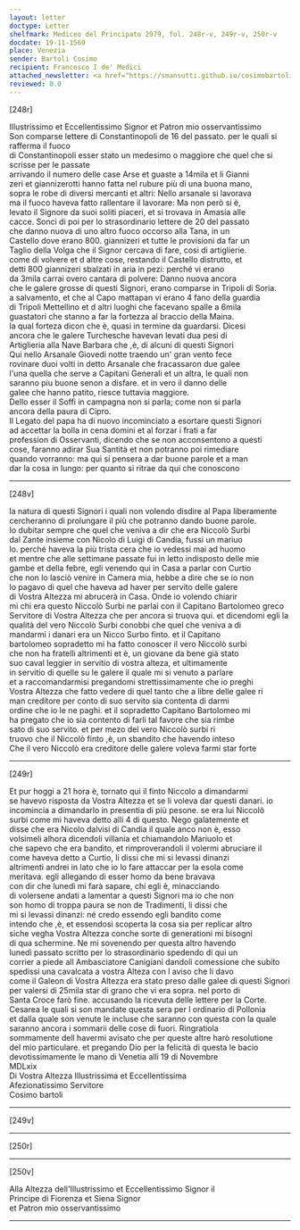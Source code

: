 ```yaml
---
layout: letter
doctype: Letter
shelfmark: Mediceo del Principato 2979, fol. 248r-v, 249r-v, 250r-v
docdate: 19-11-1569
place: Venezia
sender: Bartoli Cosimo
recipient: Francesco I de' Medici
attached_newsletter: <a href="https://smansutti.github.io/cosimobartoli/texts/3080_164/">3080_164</a>
reviewed: 0.0
---
```


[248r]  
  
  
Illustrissimo et Eccellentissimo Signor et Patron mio osservantissimo  
Son comparse lettere di Constantinopoli de 16 del passato. per le quali si rafferma il fuoco  
di Constantinopoli esser stato un medesimo o maggiore che quel che si scrisse per le passate  
arrivando il numero delle case Arse et guaste a 14mila et li Gianni  
zeri et giannizerotti hanno fatta nel rubure più di una buona mano,  
sopra le robe di diversi mercanti et altri: Nello arsanale si lavorava  
ma il fuoco haveva fatto rallentare il lavorare: Ma non però si è,  
levato il Signore da suoi soliti piaceri, et si trovava in Amasia alle  
cacce. Sonci di poi per lo strasordinario lettere de 20 del passato  
che danno nuova di uno altro fuoco occorso alla Tana, in un  
Castello dove erano 800. giannizeri et tutte le provisioni da far un  
Taglio della Volga che il Signor cercava di fare, cosi di artiglierie.  
come di volvere et d altre cose, restando il Castello distrutto, et  
detti 800 giannizeri sbalzati in aria in pezi: perché vi erano  
da 3mila carrai overo cantara di polvere: Danno nuova ancora  
che le galere grosse di questi Signori, erano comparse in Tripoli di Soria.  
a salvamento, et che al Capo mattapan vi erano 4 fano della guardia  
di Tripoli Mettellino et d altri luoghi che facevano spalle a 6mila  
guastatori che stanno a far la fortezza al braccio della Maina.  
la qual forteza dicon che è, quasi in termine da guardarsi. Dicesi  
ancora che le galere Turchesche havevan levati dua pesi di  
Artiglieria alla Nave Barbara che ,è, di alcuni di questi Signori  
Qui nello Arsanale Giovedi notte traendo un' gran vento fece  
rovinare duoi volti in detto Arsanale che fracassaron due galee  
l'una quella che serve a Capitani Generali et un altra, le quali non  
saranno piu buone senon a disfare. et in vero il danno delle  
galee che hanno patito, riesce tuttavia maggiore.  
Dello esser il Soffi in campagna non si parla; come non si parla  
ancora della paura di Cipro.  
Il Legato del papa ha di nuovo incominciato a esortare questi Signori  
ad accettar la bolla in cena domini et al forzar i frati a far  
profession di Osservanti, dicendo che se non acconsentono a questi  
cose, faranno adirar Sua Santità et non potranno poi rimediare  
quando vorranno: ma qui si pensera a dar buone parole et a man  
dar la cosa in lungo: per quanto si ritrae da qui che conoscono  
  
---  

[248v]  
  
  
la natura di questi Signori i quali non volendo disdire al Papa liberamente  
cercheranno di prolungare il più che potranno dando buone parole.  
Io dubitar sempre che quel che veniva a dir che era Niccolò Surbi  
dal Zante insieme con Nicolo di Luigi di Candia, fussi un mariuo  
lo. perché haveva la più trista cera che io vedessi mai ad huomo  
et mentre che alle settimane passate fui in letto indisposto delle mie  
gambe et della febre, egli venendo qui in Casa a parlar con Curtio  
che non lo lasciò venire in Camera mia, hebbe a dire che se io non  
lo pagavo di quel che haveva ad haver per servito delle galere  
di Vostra Altezza mi abrucerà in Casa. Onde io volendo chiarir  
mi chi era questo Niccolò Surbi ne parlai con il Capitano Bartolomeo greco  
Servitore di Vostra Altezza che per ancora si truova qui. et dicendomi egli la  
qualità del vero Niccolò Surbi conobbi che quel che veniva a di  
mandarmi i danari era un Nicco Surbo finto. et il Capitano  
bartolomeo sopradetto mi ha fatto conoscer il vero Niccolò surbi  
che non ha fratelli altrimenti et è, un giovane da bene già stato  
suo caval leggier in servitio di vostra alteza, et ultimamente  
in servitio di quelle su le galere il quale mi si venuto a parlare  
et a raccomandarmisi pregandomi strettissimamente che io preghi  
Vostra Altezza che fatto vedere di quel tanto che a libre delle galee ri  
man creditore per conto di suo servito sia contenta di darmi  
ordine che io le ne paghi. et il sopradetto Capitano Bartolomeo mi  
ha pregato che io sia contento di farli tal favore che sia rimbe  
sato di suo servito. et per mezo del vero Niccolò surbi ri  
truovo che il Niccolò finto ,è, un sbandito che havendo inteso  
Che il vero Niccolò era creditore delle galere voleva farmi star forte  
  
---  

[249r]  
  
  
Et pur hoggi a 21 hora è, tornato qui il finto Niccolo a dimandarmi  
se havevo risposta da Vostra Altezza et se li voleva dar questi danari. io  
incomincia a dimandarlo in presentia di più pesone. se era lui Niccolò  
surbi come mi haveva detto alli 4 di questo. Nego galatemente et  
disse che era Nicolo dalvisi di Candia il quale anco non è, esso  
volsimeli alhora dicendoli villania et chiamandolo Mariuolo et  
che sapevo che era bandito, et rimproverandoli il volermi abruciare il  
come haveva detto a Curtio, li dissi che mi si levassi dinanzi  
altrimenti andrei in lato che io lo fare attaccar per la esola come  
meritava. egli allegando di esser homo da bene bravava  
con dir che lunedì mi farà sapare, chi egli è, minacciando  
di volersene andati a lamentar a questi Signori ma io che non  
son homo di troppa paura se non de Tradimenti, li dissi che  
mi si levassi dinanzi: né credo essendo egli bandito come  
intendo che ,è, et essendosi scoperta la cosa sia per replicar altro  
siche vegha Vostra Altezza conche sorte di generationi mi bisogni  
di qua schermine. Ne mi sovenendo per questa altro havendo  
lunedì passato scritto per lo strasordinario spedendo di qui un  
corrier a piede all Ambasciatore Canigiani dandoli comessione che subito  
spedissi una cavalcata a vostra Alteza con l aviso che li davo  
come il Galeon di Vostra Altezza era stato preso dalle galee di questi Signori  
per valersi di 25mila star di grano che vi era sopra. nel porto di  
Santa Croce farò fine. accusando la ricevuta delle lettere per la Corte.  
Cesarea le quali si son mandate questa sera per l ordinario di Pollonia  
et dalla quale son venute le incluse che saranno con questa con la quale  
saranno ancora i sommarii delle cose di fuori. Ringratiola  
sommamente dell havermi avisato che per queste altre harò resolutione  
del mio particulare. et pregando Dio per la felicità di questa le bacio  
devotissimamente le mano di Venetia alli 19 di Novembre  
MDLxix  
Di Vostra Altezza Illustrissima et Eccellentissima  
Afezionatissimo Servitore  
Cosimo bartoli  
  
---  

[249v]  
  
  
  
---  

[250r]  
  
  
  
---  

[250v]  
  
  
Alla Altezza dell'Illustrissimo et Eccellentissimo Signor il  
Principe di Fiorenza et Siena Signor  
et Patron mio osservantissimo  
  
---  

